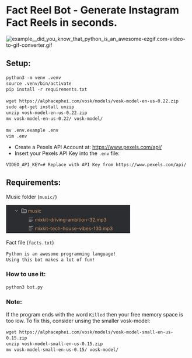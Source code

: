 # Fact Reel Bot - Generate Instagram Fact Reels in seconds.

![example__did_you_know_that_python_is_an_awesome-ezgif.com-video-to-gif-converter.gif](images/example__did_you_know_that_python_is_an_awesome-ezgif.com-video-to-gif-converter.gif)

## Setup:
```shell
python3 -m venv .venv
source .venv/bin/activate
pip install -r requirements.txt

wget https://alphacephei.com/vosk/models/vosk-model-en-us-0.22.zip
sudo apt-get install unzip
unzip vosk-model-en-us-0.22.zip
mv vosk-model-en-us-0.22/ vosk-model/

mv .env.example .env
vim .env
```

- Create a Pexels API Account at: https://www.pexels.com/api/  
- Insert your Pexels API Key into the `.env` file:
```dotenv
VIDEO_API_KEY=# Replace with API Key from https://www.pexels.com/api/
```

## Requirements:  
Music folder (`music/`)

![img.png](images/img.png)  

Fact file (`facts.txt`)
```text
Python is an awesome programming language!
Using this bot makes a lot of fun!
```

### How to use it:
```shell
python3 bot.py
```

### Note:
If the program ends with the word `Killed` then your free memory space is too low.
To fix this, consider unsing the smaller vosk-model:  
```shell
wget https://alphacephei.com/vosk/models/vosk-model-small-en-us-0.15.zip
unzip vosk-model-small-en-us-0.15.zip
mv vosk-model-small-en-us-0.15/ vosk-model/
```